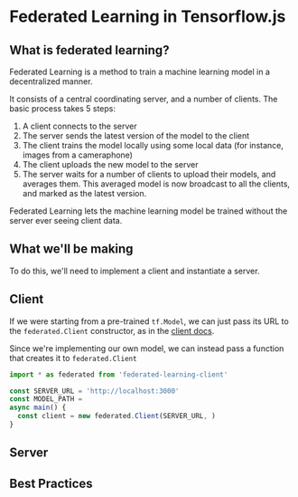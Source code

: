 # Federated Learning in Tensorflow.js

## What is federated learning?

Federated Learning is a method to train a machine learning model in a decentralized manner.

It consists of a central coordinating server, and a number of clients. The basic process takes 5 steps:

1. A client connects to the server
2. The server sends the latest version of the model to the client
3. The client trains the model locally using some local data (for instance, images from a cameraphone)
4. The client uploads the new model to the server
5. The server waits for a number of clients to upload their models, and averages them. This averaged model is now broadcast to all the clients, and marked as the latest version.

Federated Learning lets the machine learning model be trained without the server ever seeing client data.

## What we'll be making

To do this, we'll need to implement a client and instantiate a server.

## Client


If we were starting from a pre-trained `tf.Model`, we can just pass its URL to the `federated.Client` constructor, as in the [client docs](src/client/README.md).

Since we're implementing our own model, we can instead pass a function that creates it to `federated.Client`
```js
import * as federated from 'federated-learning-client'

const SERVER_URL = 'http://localhost:3000'
const MODEL_PATH =
async main() {
  const client = new federated.Client(SERVER_URL, )
}

```

## Server

## Best Practices
